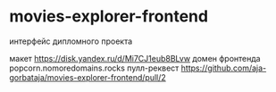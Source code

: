 # movies-explorer-frontend
интерфейс дипломного проекта

макет https://disk.yandex.ru/d/Mi7CJ1eub8BLvw
домен фронтенда popcorn.nomoredomains.rocks
пулл-реквест https://github.com/aja-gorbataja/movies-explorer-frontend/pull/2